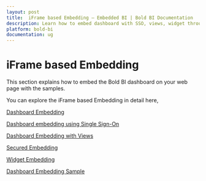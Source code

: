 ```yaml
---
layout: post
title:  iFrame based Embedding – Embedded BI | Bold BI Documentation
description: Learn how to embed dashboard with SSO, views, widget through iFrame-based embedding in Bold BI deployed in your server.
platform: bold-bi
documentation: ug
---
```


# iFrame based Embedding

This section explains how to embed the Bold BI dashboard on your web page with the samples.

You can explore the iFrame based Embedding in detail here,

[Dashboard Embedding](/embedded-bi/iframe-based/dashboard-view-mode/)

[Dashboard embedding using Single Sign-On](/embedded-bi/iframe-based/dashboard-embedding-using-single-sign-on/)

[Dashboard Embedding with Views](/embedded-bi/iframe-based/dashboard-embedding-with-views/)

[Secured Embedding](/embedded-bi/iframe-based/embed-dashboards-with-advanced-security/)

[Widget Embedding](/embedded-bi/iframe-based/widget-embedding/)

[Dashboard Embedding Sample](/embedded-bi/iframe-based/sample/dashboard-embedding-sample/)

